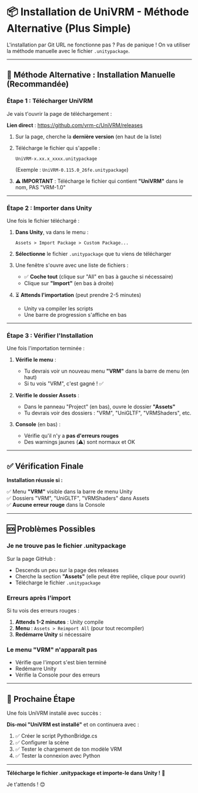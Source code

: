 # 📦 Installation de UniVRM - Méthode Alternative (Plus Simple)

L'installation par Git URL ne fonctionne pas ? Pas de panique ! On va utiliser la méthode manuelle avec le fichier `.unitypackage`.

---

## 🎯 Méthode Alternative : Installation Manuelle (Recommandée)

### Étape 1 : Télécharger UniVRM

Je vais t'ouvrir la page de téléchargement :

**Lien direct** : https://github.com/vrm-c/UniVRM/releases

1. Sur la page, cherche la **dernière version** (en haut de la liste)
2. Télécharge le fichier qui s'appelle :
   ```
   UniVRM-x.xx.x_xxxx.unitypackage
   ```
   (Exemple : `UniVRM-0.115.0_26fe.unitypackage`)

3. **⚠️ IMPORTANT** : Télécharge le fichier qui contient **"UniVRM"** dans le nom, PAS "VRM-1.0"

---

### Étape 2 : Importer dans Unity

Une fois le fichier téléchargé :

1. **Dans Unity**, va dans le menu :
   ```
   Assets > Import Package > Custom Package...
   ```

2. **Sélectionne** le fichier `.unitypackage` que tu viens de télécharger

3. Une fenêtre s'ouvre avec une liste de fichiers :
   - ✅ **Coche tout** (clique sur "All" en bas à gauche si nécessaire)
   - Clique sur **"Import"** (en bas à droite)

4. ⏳ **Attends l'importation** (peut prendre 2-5 minutes)
   - Unity va compiler les scripts
   - Une barre de progression s'affiche en bas

---

### Étape 3 : Vérifier l'Installation

Une fois l'importation terminée :

1. **Vérifie le menu** :
   - Tu devrais voir un nouveau menu **"VRM"** dans la barre de menu (en haut)
   - Si tu vois "VRM", c'est gagné ! ✅

2. **Vérifie le dossier Assets** :
   - Dans le panneau "Project" (en bas), ouvre le dossier **"Assets"**
   - Tu devrais voir des dossiers : "VRM", "UniGLTF", "VRMShaders", etc.

3. **Console** (en bas) :
   - Vérifie qu'il n'y a **pas d'erreurs rouges**
   - Des warnings jaunes (⚠️) sont normaux et OK

---

## ✅ Vérification Finale

**Installation réussie si :**

✅ Menu **"VRM"** visible dans la barre de menu Unity  
✅ Dossiers "VRM", "UniGLTF", "VRMShaders" dans Assets  
✅ **Aucune erreur rouge** dans la Console  

---

## 🆘 Problèmes Possibles

### Je ne trouve pas le fichier .unitypackage

Sur la page GitHub :
- Descends un peu sur la page des releases
- Cherche la section **"Assets"** (elle peut être repliée, clique pour ouvrir)
- Télécharge le fichier `.unitypackage`

### Erreurs après l'import

Si tu vois des erreurs rouges :
1. **Attends 1-2 minutes** : Unity compile
2. **Menu** : `Assets > Reimport All` (pour tout recompiler)
3. **Redémarre Unity** si nécessaire

### Le menu "VRM" n'apparaît pas

- Vérifie que l'import s'est bien terminé
- Redémarre Unity
- Vérifie la Console pour des erreurs

---

## 🎯 Prochaine Étape

Une fois UniVRM installé avec succès :

**Dis-moi "UniVRM est installé"** et on continuera avec :
1. ✅ Créer le script PythonBridge.cs
2. ✅ Configurer la scène
3. ✅ Tester le chargement de ton modèle VRM
4. ✅ Tester la connexion avec Python

---

**Télécharge le fichier .unitypackage et importe-le dans Unity !** 🚀

Je t'attends ! 😊
